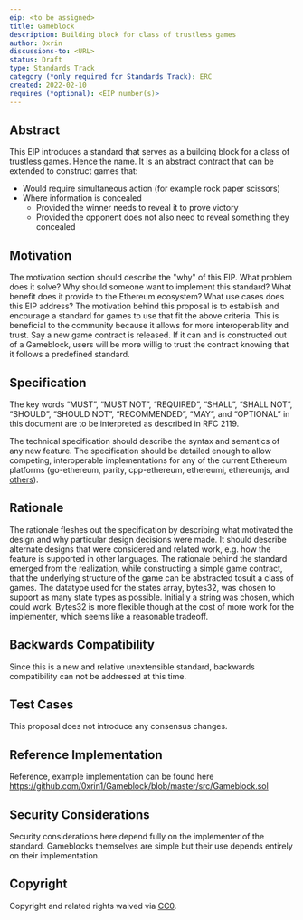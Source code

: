 ```yaml
---
eip: <to be assigned>
title: Gameblock
description: Building block for class of trustless games
author: 0xrin
discussions-to: <URL>
status: Draft
type: Standards Track
category (*only required for Standards Track): ERC
created: 2022-02-10
requires (*optional): <EIP number(s)>
---
```


## Abstract
This EIP introduces a standard that serves as a building block for a class of trustless games. Hence the name.
It is an abstract contract that can be extended to construct games that:
- Would require simultaneous action (for example rock paper scissors)
- Where information is concealed
  - Provided the winner needs to reveal it to prove victory
  - Provided the opponent does not also need to reveal something they concealed

## Motivation
The motivation section should describe the "why" of this EIP. What problem does it solve? Why should someone want to implement this standard? What benefit does it provide to the Ethereum ecosystem? What use cases does this EIP address?
The motivation behind this proposal is to establish and encourage a standard for games to use that fit the above criteria.
This is beneficial to the community because it allows for more interoperability and trust.
Say a new game contract is released. If it can and is constructed out of a Gameblock, users will be more willig to trust the contract knowing that it follows a predefined standard.

## Specification
The key words “MUST”, “MUST NOT”, “REQUIRED”, “SHALL”, “SHALL NOT”, “SHOULD”, “SHOULD NOT”, “RECOMMENDED”, “MAY”, and “OPTIONAL” in this document are to be interpreted as described in RFC 2119.

The technical specification should describe the syntax and semantics of any new feature. The specification should be detailed enough to allow competing, interoperable implementations for any of the current Ethereum platforms (go-ethereum, parity, cpp-ethereum, ethereumj, ethereumjs, and [others](https://github.com/ethereum/wiki/wiki/Clients)).

## Rationale
The rationale fleshes out the specification by describing what motivated the design and why particular design decisions were made. It should describe alternate designs that were considered and related work, e.g. how the feature is supported in other languages.
The rationale behind the standard emerged from the realization, while constructing a simple game contract, that the underlying structure of the game can be abstracted tosuit a class of games.
The datatype used for the states array, bytes32, was chosen to support as many state types as possible. Initially a string was chosen, which could work. Bytes32 is more flexible though at the cost of more work for the implementer, which seems like a reasonable tradeoff.


## Backwards Compatibility
Since this is a new and relative unextensible standard, backwards compatibility can not be addressed at this time.

## Test Cases
This proposal does not introduce any consensus changes.

## Reference Implementation
Reference, example implementation can be found here https://github.com/0xrin1/Gameblock/blob/master/src/Gameblock.sol

## Security Considerations
Security considerations here depend fully on the implementer of the standard.
Gameblocks themselves are simple but their use depends entirely on their implementation.

## Copyright
Copyright and related rights waived via [CC0](https://creativecommons.org/publicdomain/zero/1.0/).

